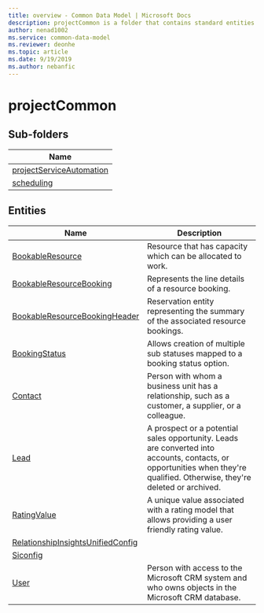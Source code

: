 ```yaml
---
title: overview - Common Data Model | Microsoft Docs
description: projectCommon is a folder that contains standard entities related to the Common Data Model.
author: nenad1002
ms.service: common-data-model
ms.reviewer: deonhe
ms.topic: article
ms.date: 9/19/2019
ms.author: nebanfic
---
```


# projectCommon


## Sub-folders

|Name|
|---|
|[projectServiceAutomation](projectServiceAutomation/overview.md)|
|[scheduling](scheduling/overview.md)|




## Entities

|Name|Description|
|---|---|
|[BookableResource](BookableResource.md)|Resource that has capacity which can be allocated to work.  |
|[BookableResourceBooking](BookableResourceBooking.md)|Represents the line details of a resource booking.  |
|[BookableResourceBookingHeader](BookableResourceBookingHeader.md)|Reservation entity representing the summary of the associated resource bookings.  |
|[BookingStatus](BookingStatus.md)|Allows creation of multiple sub statuses mapped to a booking status option.  |
|[Contact](Contact.md)|Person with whom a business unit has a relationship, such as a customer, a supplier, or a colleague.  |
|[Lead](Lead.md)|A prospect or a potential sales opportunity. Leads are converted into accounts, contacts, or opportunities when they're qualified. Otherwise, they're deleted or archived.  |
|[RatingValue](RatingValue.md)|A unique value associated with a rating model that allows providing a user friendly rating value.  |
|[RelationshipInsightsUnifiedConfig](RelationshipInsightsUnifiedConfig.md)|  |
|[Siconfig](Siconfig.md)|  |
|[User](User.md)|Person with access to the Microsoft CRM system and who owns objects in the Microsoft CRM database.  |
